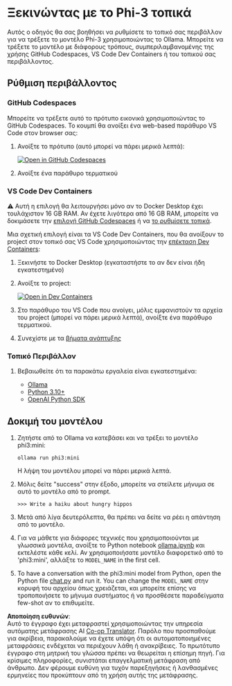 <!--
CO_OP_TRANSLATOR_METADATA:
{
  "original_hash": "3edae6aebc3d0143037109e8af58f1ac",
  "translation_date": "2025-05-09T07:08:34+00:00",
  "source_file": "md/01.Introduction/01/01.EnvironmentSetup.md",
  "language_code": "el"
}
-->
# Ξεκινώντας με το Phi-3 τοπικά

Αυτός ο οδηγός θα σας βοηθήσει να ρυθμίσετε το τοπικό σας περιβάλλον για να τρέξετε το μοντέλο Phi-3 χρησιμοποιώντας το Ollama. Μπορείτε να τρέξετε το μοντέλο με διάφορους τρόπους, συμπεριλαμβανομένης της χρήσης GitHub Codespaces, VS Code Dev Containers ή του τοπικού σας περιβάλλοντος.

## Ρύθμιση περιβάλλοντος

### GitHub Codespaces

Μπορείτε να τρέξετε αυτό το πρότυπο εικονικά χρησιμοποιώντας το GitHub Codespaces. Το κουμπί θα ανοίξει ένα web-based παράθυρο VS Code στον browser σας:

1. Ανοίξτε το πρότυπο (αυτό μπορεί να πάρει μερικά λεπτά):

    [![Open in GitHub Codespaces](https://github.com/codespaces/badge.svg)](https://codespaces.new/microsoft/phi-3cookbook)

2. Ανοίξτε ένα παράθυρο τερματικού

### VS Code Dev Containers

⚠️ Αυτή η επιλογή θα λειτουργήσει μόνο αν το Docker Desktop έχει τουλάχιστον 16 GB RAM. Αν έχετε λιγότερα από 16 GB RAM, μπορείτε να δοκιμάσετε την [επιλογή GitHub Codespaces](../../../../../md/01.Introduction/01) ή να [το ρυθμίσετε τοπικά](../../../../../md/01.Introduction/01).

Μια σχετική επιλογή είναι τα VS Code Dev Containers, που θα ανοίξουν το project στον τοπικό σας VS Code χρησιμοποιώντας την [επέκταση Dev Containers](https://marketplace.visualstudio.com/items?itemName=ms-vscode-remote.remote-containers):

1. Ξεκινήστε το Docker Desktop (εγκαταστήστε το αν δεν είναι ήδη εγκατεστημένο)
2. Ανοίξτε το project:

    [![Open in Dev Containers](https://img.shields.io/static/v1?style=for-the-badge&label=Dev%20Containers&message=Open&color=blue&logo=visualstudiocode)](https://vscode.dev/redirect?url=vscode://ms-vscode-remote.remote-containers/cloneInVolume?url=https://github.com/microsoft/phi-3cookbook)

3. Στο παράθυρο του VS Code που ανοίγει, μόλις εμφανιστούν τα αρχεία του project (μπορεί να πάρει μερικά λεπτά), ανοίξτε ένα παράθυρο τερματικού.
4. Συνεχίστε με τα [βήματα ανάπτυξης](../../../../../md/01.Introduction/01)

### Τοπικό Περιβάλλον

1. Βεβαιωθείτε ότι τα παρακάτω εργαλεία είναι εγκατεστημένα:

    * [Ollama](https://ollama.com/)
    * [Python 3.10+](https://www.python.org/downloads/)
    * [OpenAI Python SDK](https://pypi.org/project/openai/)

## Δοκιμή του μοντέλου

1. Ζητήστε από το Ollama να κατεβάσει και να τρέξει το μοντέλο phi3:mini:

    ```shell
    ollama run phi3:mini
    ```

    Η λήψη του μοντέλου μπορεί να πάρει μερικά λεπτά.

2. Μόλις δείτε "success" στην έξοδο, μπορείτε να στείλετε μήνυμα σε αυτό το μοντέλο από το prompt.

    ```shell
    >>> Write a haiku about hungry hippos
    ```

3. Μετά από λίγα δευτερόλεπτα, θα πρέπει να δείτε να ρέει η απάντηση από το μοντέλο.

4. Για να μάθετε για διάφορες τεχνικές που χρησιμοποιούνται με γλωσσικά μοντέλα, ανοίξτε το Python notebook [ollama.ipynb](../../../../../code/01.Introduce/ollama.ipynb) και εκτελέστε κάθε κελί. Αν χρησιμοποιήσατε μοντέλο διαφορετικό από το 'phi3:mini', αλλάξτε το `MODEL_NAME` in the first cell.

5. To have a conversation with the phi3:mini model from Python, open the Python file [chat.py](../../../../../code/01.Introduce/chat.py) and run it. You can change the `MODEL_NAME` στην κορυφή του αρχείου όπως χρειάζεται, και μπορείτε επίσης να τροποποιήσετε το μήνυμα συστήματος ή να προσθέσετε παραδείγματα few-shot αν το επιθυμείτε.

**Αποποίηση ευθυνών**:  
Αυτό το έγγραφο έχει μεταφραστεί χρησιμοποιώντας την υπηρεσία αυτόματης μετάφρασης AI [Co-op Translator](https://github.com/Azure/co-op-translator). Παρόλο που προσπαθούμε για ακρίβεια, παρακαλούμε να έχετε υπόψη ότι οι αυτοματοποιημένες μεταφράσεις ενδέχεται να περιέχουν λάθη ή ανακρίβειες. Το πρωτότυπο έγγραφο στη μητρική του γλώσσα πρέπει να θεωρείται η επίσημη πηγή. Για κρίσιμες πληροφορίες, συνιστάται επαγγελματική μετάφραση από άνθρωπο. Δεν φέρουμε ευθύνη για τυχόν παρεξηγήσεις ή λανθασμένες ερμηνείες που προκύπτουν από τη χρήση αυτής της μετάφρασης.
